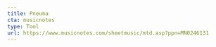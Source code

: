 ```yaml
---
title: Pneuma
cta: musicnotes
type: Tool
url: https://www.musicnotes.com/sheetmusic/mtd.asp?ppn=MN0246131
---
```

